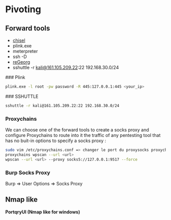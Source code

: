 # Pivoting

## Forward tools

* [chisel](https://github.com/jpillora/chisel)
* plink.exe
* meterpreter
* ssh -D
* [reGeorg](https://github.com/sensepost/reGeorg)
* sshuttle -r kali@161.105.209.22:22 192.168.30.0/24

### Plink

```sh
plink.exe -l root -pw password -R 445:127.0.0.1:445 <your_ip>
```

### SSHUTTLE
```sh
sshuttle -r kali@161.105.209.22:22 192.168.30.0/24
```

### Proxychains

We can choose one of the forward tools to create a socks proxy and configure Proxychains to route into it the traffic of any pentesting tool that has no buit-in options to specify a socks proxy :

```bash
sudo vim /etc/proxychains.conf => changer le port du proxysocks proxychains
proxychains wpscan --url <url> 
wpscan --url <url> --proxy socks5://127.0.0.1:9517 --force
```

### Burp Socks Proxy

Burp => User Options => Socks Proxy


## Nmap like

**PortqryUI \(Nmap like for windows\)**
